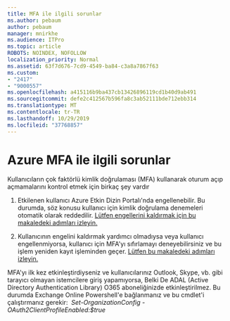 ```yaml
---
title: MFA ile ilgili sorunlar
ms.author: pebaum
author: pebaum
manager: mnirkhe
ms.audience: ITPro
ms.topic: article
ROBOTS: NOINDEX, NOFOLLOW
localization_priority: Normal
ms.assetid: 63f7d676-7cd9-4549-ba84-c3a8a7867f63
ms.custom:
- "2417"
- "9000557"
ms.openlocfilehash: a415116b9ba437cb13426896119cd1b40d9ab491
ms.sourcegitcommit: defe2c412567b596fa8c3ab52111bde712ebb314
ms.translationtype: MT
ms.contentlocale: tr-TR
ms.lasthandoff: 10/29/2019
ms.locfileid: "37768857"
---
```

# <a name="issues-with-azure-mfa"></a>Azure MFA ile ilgili sorunlar
Kullanıcıların çok faktörlü kimlik doğrulaması (MFA) kullanarak oturum açıp açmamalarını kontrol etmek için birkaç şey vardır

1. Etkilenen kullanıcı Azure Etkin Dizin Portalı'nda engellenebilir. Bu durumda, söz konusu kullanıcı için kimlik doğrulama denemeleri otomatik olarak reddedilir. [Lütfen engellerini kaldırmak için bu makaledeki adımları izleyin.](https://docs.microsoft.com/azure/active-directory/authentication/howto-mfa-mfasettings#block-and-unblock-users)

2. Kullanıcının engelini kaldırmak yardımcı olmadıysa veya kullanıcı engellenmiyorsa, kullanıcı için MFA'yı sıfırlamayı deneyebilirsiniz ve bu işlem yeniden kayıt işleminden geçer. [Lütfen bu makaledeki adımları izleyin.](https://docs.microsoft.com/azure/active-directory/authentication/howto-mfa-userdevicesettings#require-users-to-provide-contact-methods-again)

MFA'yı ilk kez etkinleştirdiyseniz ve kullanıcılarınız Outlook, Skype, vb. gibi tarayıcı olmayan istemcilere giriş yapamıyorsa, Belki De ADAL (Active Directory Authentication Library) O365 aboneliğinizde etkinleştirilmez. Bu durumda Exchange Online Powershell'e bağlanmanız ve bu cmdlet'i çalıştırmanız gerekir:  *Set-OrganizationConfig -OAuth2ClientProfileEnabled:$true*
